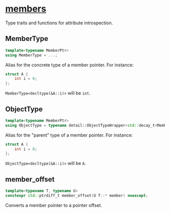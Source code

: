 # [members](members.hpp)

Type traits and functions for attribute introspection.

## MemberType

```cpp
template<typename MemberPtr>
using MemberType = ...;
```

Alias for the concrete type of a member pointer. For instance:

```cpp
struct A {
    int i = 0;
};
```

`MemberType<decltype(&A::i)>` will be `int`.

## ObjectType

```cpp
template<typename MemberPtr>
using ObjectType = typename detail::ObjectTypeWrapper<std::decay_t<MemberPtr>>::type;
```

Alias for the "parent" type of a member pointer. For instance:

```cpp
struct A {
    int i = 0;
};
```

`ObjectType<decltype(&A::i)>` will be `A`.

## member_offset

```cpp
template<typename T, typename U>
constexpr std::ptrdiff_t member_offset(U T::* member) noexcept;
```

Converts a member pointer to a pointer offset.